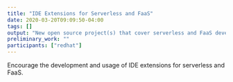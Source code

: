 ```yaml
---
title: "IDE Extensions for Serverless and FaaS"
date: 2020-03-20T09:09:50-04:00
tags: []
output: "New open source project(s) that cover serverless and FaaS development cases."
preliminary_work: ""
participants: ["redhat"]
---
```

Encourage the development and usage of IDE extensions for serverless and FaaS. 